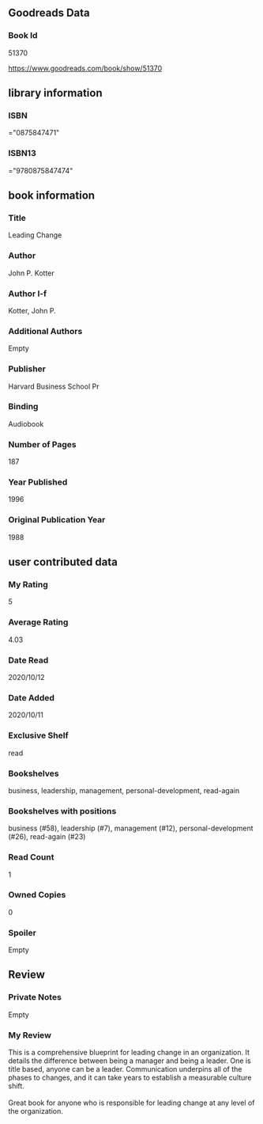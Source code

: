 <!-- This template shows how to bulk convert all columns of data into one markdown file -->
<!-- caveat: substitution key matches column headers from default export. You will get a KeyError if there's a mismatch -->

## Goodreads Data

### Book Id 

51370

https://www.goodreads.com/book/show/51370

## library information

### ISBN 
="0875847471"

### ISBN13 
="9780875847474"

## book information

### Title
Leading Change

### Author 
John P. Kotter

### Author l-f 
Kotter, John P.

### Additional Authors
Empty

### Publisher 
Harvard Business School Pr

### Binding
Audiobook

### Number of Pages
187

### Year Published
1996

### Original Publication Year 
1988

## user contributed data

### My Rating
5

### Average Rating
4.03

### Date Read
2020/10/12

### Date Added
2020/10/11

### Exclusive Shelf
read

### Bookshelves
business, leadership, management, personal-development, read-again

### Bookshelves with positions
business (#58), leadership (#7), management (#12), personal-development (#26), read-again (#23)

### Read Count
1

### Owned Copies
0

### Spoiler 
Empty

## Review

### Private Notes
Empty

### My Review
This is a comprehensive blueprint for leading change in an organization. It details the difference between being a manager and being a leader. One is title based, anyone can be a leader. Communication underpins all of the phases to changes, and it can take years to establish a measurable culture shift.<br/><br/>Great book for anyone who is responsible for leading change at any level of the organization.